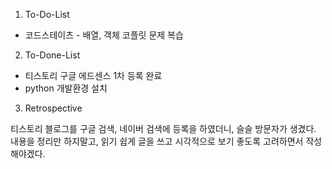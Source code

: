 1. To-Do-List
- 코드스테이츠 - 배열, 객체 코플릿 문제 복습


2. To-Done-List

- 티스토리 구글 에드센스 1차 등록 완료
- python 개발환경 설치

3. Retrospective

티스토리 블로그를 구글 검색, 네이버 검색에 등록을 하였더니, 슬슬 방문자가 생겼다.
내용을 정리만 하지말고, 읽기 쉽게 글을 쓰고 시각적으로 보기 좋도록 고려하면서 작성해야겠다.